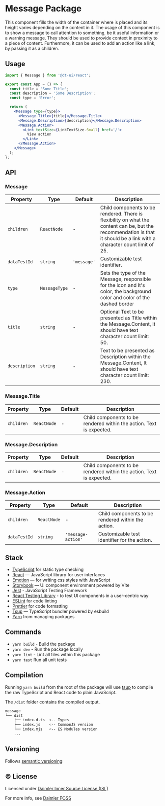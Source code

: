 # Message Package

This component fills the width of the container where is placed and its height varies depending on the content in it.
The usage of this component is to show a message to call attention to something, be it useful information or a warning message. They should be used to provide context in proximity to a piece of content.
Furthermore, it can be used to add an action like a link, by passing it as a children.

## Usage

```jsx
import { Message } from '@dt-ui/react';

export const App = () => {
  const title = 'Some Title';
  const description = 'Some Description';
  const type = 'Error';

  return (
    <Message type={type}>
      <Message.Title>{title}</Message.Title>
      <Message.Description>{description}</Message.Description>
      <Message.Action>
        <Link textSize={LinkTextSize.Small} href='/'>
          View action
        </Link>
      </Message.Action>
    </Message>
  );
};
```

## API

### Message

| Property      | Type          | Default     | Description                                                                                                                                                              |
| ------------- | ------------- | ----------- | ------------------------------------------------------------------------------------------------------------------------------------------------------------------------ |
| `children`    | `ReactNode`   | -           | Child components to be rendered. There is flexibility on what the content can be, but the recommendation is that it should be a link with a character count limit of 25. |
| `dataTestId`  | `string`      | `'message'` | Customizable test identifier.                                                                                                                                            |
| `type`        | `MessageType` | -           | Sets the type of the Message, responsible for the icon and It's color, the background color and color of the dashed border                                               |
| `title`       | `string`      | -           | Optional Text to be presented as Title within the Message.Content, It should have text character count limit: 50.                                                        |
| `description` | `string`      | -           | Text to be presented as Description within the Message.Content, It should have text character count limit: 230.                                                          |

### Message.Title

| Property   | Type        | Default | Description                                                          |
| ---------- | ----------- | ------- | -------------------------------------------------------------------- |
| `children` | `ReactNode` | -       | Child components to be rendered within the action. Text is expected. |

### Message.Description

| Property   | Type        | Default | Description                                                          |
| ---------- | ----------- | ------- | -------------------------------------------------------------------- |
| `children` | `ReactNode` | -       | Child components to be rendered within the action. Text is expected. |

### Message.Action

| Property     | Type        | Default            | Description                                        |
| ------------ | ----------- | ------------------ | -------------------------------------------------- |
| `children`   | `ReactNode` | -                  | Child components to be rendered within the action. |
| `dataTestId` | `string`    | `'message-action'` | Customizable test identifier for the action.       |

## Stack

- [TypeScript](https://www.typescriptlang.org/) for static type checking
- [React](https://reactjs.org/) — JavaScript library for user interfaces
- [Emotion](https://emotion.sh/docs/introduction) — for writing css styles with JavaScript
- [Storybook](https://storybook.js.org/) — UI component environment powered by Vite
- [Jest](https://jestjs.io/) - JavaScript Testing Framework
- [React Testing Library](https://testing-library.com/) - to test UI components in a user-centric way
- [ESLint](https://eslint.org/) for code linting
- [Prettier](https://prettier.io) for code formatting
- [Tsup](https://github.com/egoist/tsup) — TypeScript bundler powered by esbuild
- [Yarn](https://yarnpkg.com/) from managing packages

## Commands

- `yarn build` - Build the package
- `yarn dev` - Run the package locally
- `yarn lint` - Lint all files within this package
- `yarn test` Run all unit tests

## Compilation

Running `yarn build` from the root of the package will use [tsup](https://tsup.egoist.dev/) to compile the raw TypeScript and React code to plain JavaScript.

The `/dist` folder contains the compiled output.

```bash
message
└── dist
    ├── index.d.ts  <-- Types
    ├── index.js    <-- CommonJS version
    └── index.mjs   <-- ES Modules version
    ...
```

## Versioning

Follows [semantic versioning](https://semver.org/)

## &copy; License

Licensed under [Daimler Inner Source License (ISL)](LICENSE.md)

For more info, see [Daimler FOSS](https://git.t3.daimlertruck.com/tbf/daimler-inner-source-license)

